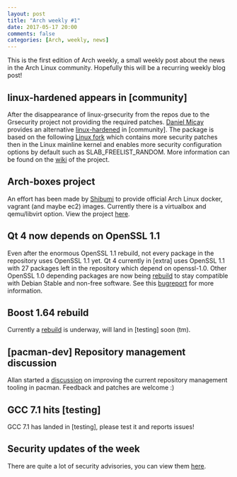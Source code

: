```yaml
---
layout: post
title: "Arch weekly #1"
date: 2017-05-17 20:00
comments: false
categories: [Arch, weekly, news]
---
```


This is the first edition of Arch weekly, a small weekly post about the news in
the Arch Linux community. Hopefully this will be a recurring weekly blog post!

## linux-hardened appears in [community]

After the disappearance of linux-grsecurity from the repos due to the Grsecurity
project not providing the required patches. [Daniel Micay](https://www.archlinux.org/people/trusted-users/#thestinger) provides an alternative [linux-hardened](https://www.archlinux.org/packages/community/x86_64/linux-hardened/) in [community]. The package is based on the following [Linux fork](https://github.com/thestinger/linux-hardened) which contains more security patches then in the Linux mainline kernel and enables more security configuration options by default such as SLAB_FREELIST_RANDOM.
More information can be found on the
[wiki](https://github.com/thestinger/linux-hardened/wiki) of the project.

## Arch-boxes project

An effort has been made by
[Shibumi](https://www.archlinux.org/people/trusted-users/#shibumi) to provide
official Arch Linux docker, vagrant (and maybe ec2) images. Currently there is a
virtualbox and qemu/libvirt option. View the project [here](https://github.com/shibumi/arch-boxes).

## Qt 4 now depends on OpenSSL 1.1

Even after the enormous OpenSSL 1.1 rebuild, not every package in the repository
uses OpenSSL 1.1 yet. Qt 4 currently in [extra] uses OpenSSL 1.1 with 27
packages left in the repository which depend on openssl-1.0. Other OpenSSL 1.0 depending packages are now being [rebuild](https://www.archlinux.org/todo/openssl-10-take-3/) to stay compatible with Debian Stable and non-free software. See this [bugreport](https://bugs.archlinux.org/task/53836) for more information.

## Boost 1.64 rebuild

Currently a [rebuild](https://www.archlinux.org/todo/boost-1640/) is underway, will land in [testing] soon (tm).

## [pacman-dev] Repository management discussion

Allan started a
[discussion](https://www.mail-archive.com/pacman-dev@archlinux.org/msg15757.html)
on improving the current repository management tooling in pacman. Feedback and
patches are welcome :)

## GCC 7.1 hits [testing]

GCC 7.1 has landed in [testing], please test it and reports issues!


## Security updates of the week

There are quite a lot of security advisories, you can view them [here](https://security.archlinux.org/advisory).
